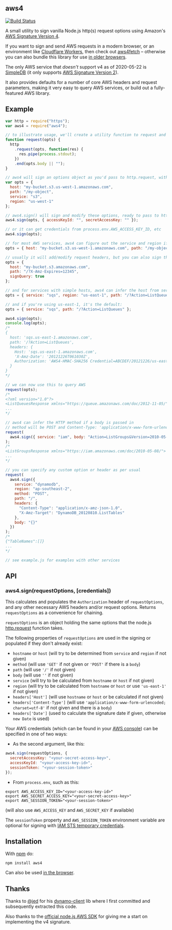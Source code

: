 ## aws4

[![Build Status](https://api.travis-ci.org/mhart/aws4.png?branch=master)](https://travis-ci.org/github/mhart/aws4)

A small utility to sign vanilla Node.js http(s) request options using Amazon's
[AWS Signature Version 4](https://docs.aws.amazon.com/general/latest/gr/signature-version-4.html).

If you want to sign and send AWS requests in a modern browser, or an environment like [Cloudflare Workers](https://developers.cloudflare.com/workers/), then check out [aws4fetch](https://github.com/mhart/aws4fetch) – otherwise you can also bundle this library for use [in older browsers](./browser).

The only AWS service that _doesn't_ support v4 as of 2020-05-22 is
[SimpleDB](https://docs.aws.amazon.com/AmazonSimpleDB/latest/DeveloperGuide/SDB_API.html)
(it only supports [AWS Signature Version 2](https://github.com/mhart/aws2)).

It also provides defaults for a number of core AWS headers and
request parameters, making it very easy to query AWS services, or
build out a fully-featured AWS library.

## Example

```javascript
var http = require("https");
var aws4 = require("aws4");

// to illustrate usage, we'll create a utility function to request and pipe to stdout
function request(opts) {
  http
    .request(opts, function(res) {
      res.pipe(process.stdout);
    })
    .end(opts.body || "");
}

// aws4 will sign an options object as you'd pass to http.request, with an AWS service and region
var opts = {
  host: "my-bucket.s3.us-west-1.amazonaws.com",
  path: "/my-object",
  service: "s3",
  region: "us-west-1"
};

// aws4.sign() will sign and modify these options, ready to pass to http.request
aws4.sign(opts, { accessKeyId: "", secretAccessKey: "" });

// or it can get credentials from process.env.AWS_ACCESS_KEY_ID, etc
aws4.sign(opts);

// for most AWS services, aws4 can figure out the service and region if you pass a host
opts = { host: "my-bucket.s3.us-west-1.amazonaws.com", path: "/my-object" };

// usually it will add/modify request headers, but you can also sign the query:
opts = {
  host: "my-bucket.s3.amazonaws.com",
  path: "/?X-Amz-Expires=12345",
  signQuery: true
};

// and for services with simple hosts, aws4 can infer the host from service and region:
opts = { service: "sqs", region: "us-east-1", path: "/?Action=ListQueues" };

// and if you're using us-east-1, it's the default:
opts = { service: "sqs", path: "/?Action=ListQueues" };

aws4.sign(opts);
console.log(opts);
/*
{
  host: 'sqs.us-east-1.amazonaws.com',
  path: '/?Action=ListQueues',
  headers: {
    Host: 'sqs.us-east-1.amazonaws.com',
    'X-Amz-Date': '20121226T061030Z',
    Authorization: 'AWS4-HMAC-SHA256 Credential=ABCDEF/20121226/us-east-1/sqs/aws4_request, ...'
  }
}
*/

// we can now use this to query AWS
request(opts);
/*
<?xml version="1.0"?>
<ListQueuesResponse xmlns="https://queue.amazonaws.com/doc/2012-11-05/">
...
*/

// aws4 can infer the HTTP method if a body is passed in
// method will be POST and Content-Type: 'application/x-www-form-urlencoded; charset=utf-8'
request(
  aws4.sign({ service: "iam", body: "Action=ListGroups&Version=2010-05-08" })
);
/*
<ListGroupsResponse xmlns="https://iam.amazonaws.com/doc/2010-05-08/">
...
*/

// you can specify any custom option or header as per usual
request(
  aws4.sign({
    service: "dynamodb",
    region: "ap-southeast-2",
    method: "POST",
    path: "/",
    headers: {
      "Content-Type": "application/x-amz-json-1.0",
      "X-Amz-Target": "DynamoDB_20120810.ListTables"
    },
    body: "{}"
  })
);
/*
{"TableNames":[]}
...
*/

// see example.js for examples with other services
```

## API

### aws4.sign(requestOptions, [credentials])

This calculates and populates the `Authorization` header of
`requestOptions`, and any other necessary AWS headers and/or request
options. Returns `requestOptions` as a convenience for chaining.

`requestOptions` is an object holding the same options that the node.js
[http.request](https://nodejs.org/docs/latest/api/http.html#http_http_request_options_callback)
function takes.

The following properties of `requestOptions` are used in the signing or
populated if they don't already exist:

- `hostname` or `host` (will try to be determined from `service` and `region` if not given)
- `method` (will use `'GET'` if not given or `'POST'` if there is a `body`)
- `path` (will use `'/'` if not given)
- `body` (will use `''` if not given)
- `service` (will try to be calculated from `hostname` or `host` if not given)
- `region` (will try to be calculated from `hostname` or `host` or use `'us-east-1'` if not given)
- `headers['Host']` (will use `hostname` or `host` or be calculated if not given)
- `headers['Content-Type']` (will use `'application/x-www-form-urlencoded; charset=utf-8'`
  if not given and there is a `body`)
- `headers['Date']` (used to calculate the signature date if given, otherwise `new Date` is used)

Your AWS credentials (which can be found in your
[AWS console](https://portal.aws.amazon.com/gp/aws/securityCredentials))
can be specified in one of two ways:

- As the second argument, like this:

```javascript
aws4.sign(requestOptions, {
  secretAccessKey: "<your-secret-access-key>",
  accessKeyId: "<your-access-key-id>",
  sessionToken: "<your-session-token>"
});
```

- From `process.env`, such as this:

```
export AWS_ACCESS_KEY_ID="<your-access-key-id>"
export AWS_SECRET_ACCESS_KEY="<your-secret-access-key>"
export AWS_SESSION_TOKEN="<your-session-token>"
```

(will also use `AWS_ACCESS_KEY` and `AWS_SECRET_KEY` if available)

The `sessionToken` property and `AWS_SESSION_TOKEN` environment variable are optional for signing
with [IAM STS temporary credentials](https://docs.aws.amazon.com/IAM/latest/UserGuide/id_credentials_temp_use-resources.html).

## Installation

With [npm](https://www.npmjs.com/) do:

```
npm install aws4
```

Can also be used [in the browser](./browser).

## Thanks

Thanks to [@jed](https://github.com/jed) for his
[dynamo-client](https://github.com/jed/dynamo-client) lib where I first
committed and subsequently extracted this code.

Also thanks to the
[official node.js AWS SDK](https://github.com/aws/aws-sdk-js) for giving
me a start on implementing the v4 signature.

